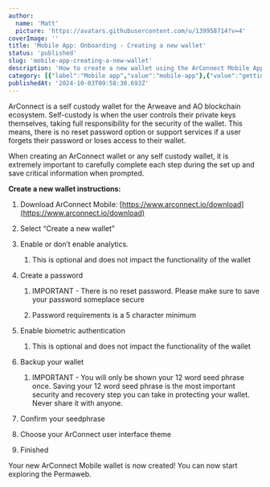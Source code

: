 ```yaml
---
author:
  name: 'Matt'
  picture: 'https://avatars.githubusercontent.com/u/139958714?v=4'
coverImage: ''
title: 'Mobile App: Onboarding - Creating a new wallet'
status: 'published'
slug: 'mobile-app-creating-a-new-wallet'
description: 'How to create a new wallet using the ArConnect Mobile App'
category: [{"label":"Mobile app","value":"mobile-app"},{"value":"getting-started","label":"Getting started"},{"value":"pinned","label":"Pinned"}]
publishedAt: '2024-10-03T09:58:30.693Z'
---
```


ArConnect is a self custody wallet for the Arweave and AO blockchain ecosystem. Self-custody is when the user controls their private keys themselves, taking full responsibility for the security of the wallet. This means, there is no reset password option or support services if a user forgets their password or loses access to their wallet.

When creating an ArConnect wallet or any self custody wallet, it is extremely important to carefully complete each step during the set up and save critical information when prompted.

**Create a new wallet instructions:**

1. Download ArConnect Mobile: [https://www.arconnect.io/download](https://www.arconnect.io/download)

2. Select “Create a new wallet”

3. Enable or don’t enable analytics.

    1. This is optional and does not impact the functionality of the wallet

    <!-- -->

    <!-- -->

4. Create a password

    1. IMPORTANT - There is no reset password. Please make sure to save your password someplace secure

    2. Password requirements is a 5 character minimum

    <!-- -->

    <!-- -->

5. Enable biometric authentication

    1. This is optional and does not impact the functionality of the wallet

    <!-- -->

    <!-- -->

6. Backup your wallet

    1. IMPORTANT - You will only be shown your 12 word seed phrase once. Saving your 12 word seed phrase is the most important security and recovery step you can take in protecting your wallet. Never share it with anyone.

    <!-- -->

    <!-- -->

7. Confirm your seedphrase

8. Choose your ArConnect user interface theme

9. Finished

Your new ArConnect Mobile wallet is now created! You can now start exploring the Permaweb.

